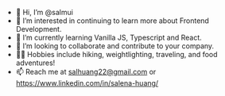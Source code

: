 - 👋 Hi, I’m @salmui
- 👀 I’m interested in continuing to learn more about Frontend Development.
- 🌱 I’m currently learning Vanilla JS, Typescript and React.
- 🚀 I’m looking to collaborate and contribute to your company.
- 🏋️‍♀️ Hobbies include hiking, weightlighting, traveling, and food adventures!
- 📫 Reach me at salhuang22@gmail.com or https://www.linkedin.com/in/salena-huang/

<!---
salmui/salmui is a ✨ special ✨ repository because its `README.md` (this file) appears on your GitHub profile.
You can click the Preview link to take a look at your changes.
--->
